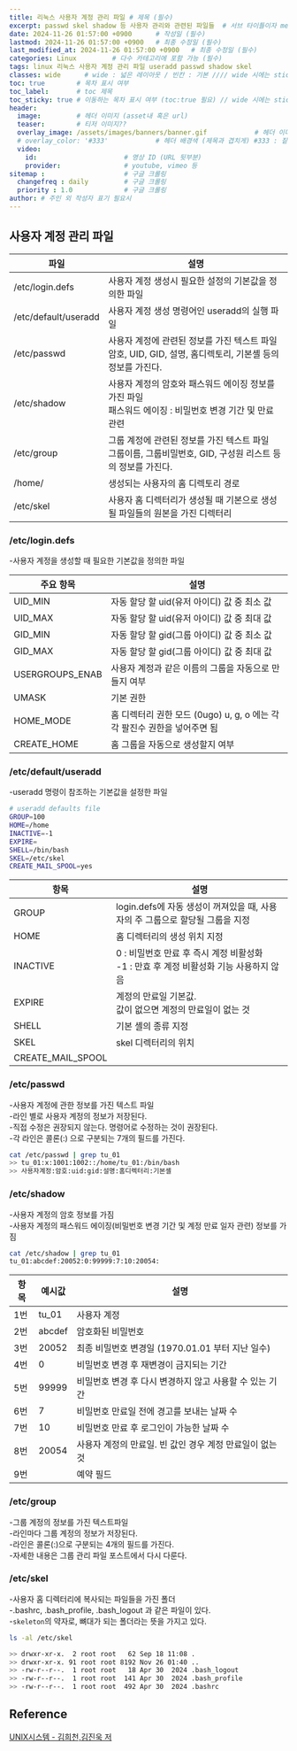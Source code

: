```yaml
---
title: 리눅스 사용자 계정 관리 파일 # 제목 (필수)
excerpt: passwd skel shadow 등 사용자 관리와 관련된 파일들  # 서브 타이틀이자 meta description (필수)
date: 2024-11-26 01:57:00 +0900      # 작성일 (필수)
lastmod: 2024-11-26 01:57:00 +0900   # 최종 수정일 (필수)
last_modified_at: 2024-11-26 01:57:00 +0900   # 최종 수정일 (필수)
categories: Linux         # 다수 카테고리에 포함 가능 (필수)
tags: linux 리눅스 사용자 계정 관리 파일 useradd passwd shadow skel                     # 태그 복수개 가능 (필수)
classes: wide      # wide : 넓은 레이아웃 / 빈칸 : 기본 //// wide 시에는 sticky toc 불가
toc: true        # 목차 표시 여부
toc_label:       # toc 제목
toc_sticky: true # 이동하는 목차 표시 여부 (toc:true 필요) // wide 시에는 sticky toc 불가
header: 
  image:         # 헤더 이미지 (asset내 혹은 url)
  teaser:        # 티저 이미지??
  overlay_image: /assets/images/banners/banner.gif            # 헤더 이미지 (제목과 겹치게)
  # overlay_color: '#333'            # 헤더 배경색 (제목과 겹치게) #333 : 짙은 회색 (필수)
  video:
    id:                      # 영상 ID (URL 뒷부분)
    provider:                # youtube, vimeo 등
sitemap :                    # 구글 크롤링
  changefreq : daily         # 구글 크롤링
  priority : 1.0             # 구글 크롤링
author: # 주인 외 작성자 표기 필요시
---
```

<!--postNo: 20241126_002-->

## 사용자 계정 관리 파일  

|파일|설명|
|---|---|
|/etc/login.defs|사용자 계정 생성시 필요한 설정의 기본값을 정의한 파일|
|/etc/default/useradd|사용자 계정 생성 명령어인 useradd의 실행 파일|
|/etc/passwd|사용자 계정에 관련된 정보를 가진 텍스트 파일<br>암호, UID, GID, 설명, 홈디렉토리, 기본셸 등의 정보를 가진다.|
|/etc/shadow|사용자 계정의 암호와 패스워드 에이징 정보를 가진 파일<br>패스워드 에이징 : 비밀번호 변경 기간 및 만료 관련|
|/etc/group|그룹 계정에 관련된 정보를 가진 텍스트 파일<br>그룹이름, 그룹비밀번호, GID, 구성원 리스트 등의 정보를 가진다.|
|/home/<username>|생성되는 사용자의 홈 디렉토리 경로|
|/etc/skel|사용자 홈 디렉터리가 생성될 때 기본으로 생성될 파일들의 원본을 가진 디렉터리|


### /etc/login.defs  

-사용자 계정을 생성할 때 필요한 기본값을 정의한 파일  

|주요 항목|설명|
|---|---|
|UID_MIN|자동 할당 할 uid(유저 아이디) 값 중 최소 값|
|UID_MAX|자동 할당 할 uid(유저 아이디) 값 중 최대 값|
|GID_MIN|자동 할당 할 gid(그룹 아이디) 값 중 최소 값|
|GID_MAX|자동 할당 할 gid(그룹 아이디) 값 중 최대 값|
|USERGROUPS_ENAB|사용자 계정과 같은 이름의 그룹을 자동으로 만들지 여부|
|UMASK|기본 권한|
|HOME_MODE|홈 디렉터리 권한 모드 (0ugo) u, g, o 에는 각각 팔진수 권한을 넣어주면 됨|
|CREATE_HOME|홈 그룹을 자동으로 생성할지 여부|


### /etc/default/useradd  

-useradd 명령이 참조하는 기본값을 설정한 파일  

```bash
# useradd defaults file
GROUP=100
HOME=/home
INACTIVE=-1
EXPIRE=
SHELL=/bin/bash
SKEL=/etc/skel
CREATE_MAIL_SPOOL=yes
```

|항목|설명|
|---|---|
|GROUP|login.defs에 자동 생성이 꺼져있을 때, 사용자의 주 그룹으로 할당될 그룹을 지정|
|HOME|홈 디렉터리의 생성 위치 지정|
|INACTIVE|0 : 비밀번호 만료 후 즉시 계정 비활성화<br>-1 : 만효 후 계정 비활성화 기능 사용하지 않음|
|EXPIRE|계정의 만료일 기본값.<br>값이 없으면 계정의 만료일이 없는 것|
|SHELL|기본 셸의 종류 지정|
|SKEL|skel 디렉터리의 위치|
|CREATE_MAIL_SPOOL||


### /etc/passwd  

-사용자 계정에 관한 정보를 가진 텍스트 파일  
-라인 별로 사용자 계정의 정보가 저장된다.  
-직접 수정은 권장되지 않는다. 명령어로 수정하는 것이 권장된다.  
-각 라인은 콜론(:) 으로 구분되는 7개의 필드를 가진다.  

```bash
cat /etc/passwd | grep tu_01
>> tu_01:x:1001:1002::/home/tu_01:/bin/bash
>> 사용자계정:암호:uid:gid:설명:홈디렉터리:기본셸
```

### /etc/shadow  

-사용자 계정의 암호 정보를 가짐  
-사용자 계정의 패스워드 에이징(비밀번호 변경 기간 및 계정 만료 일자 관련) 정보를 가짐  

```bash
cat /etc/shadow | grep tu_01
tu_01:abcdef:20052:0:99999:7:10:20054:
```

|항목|예시값|설명|
|---|---|---|
|1번|tu_01|사용자 계정|
|2번|abcdef|암호화된 비밀번호|
|3번|20052|최종 비밀번호 변경일 (1970.01.01 부터 지난 일수)|
|4번|0|비밀번호 변경 후 재변경이 금지되는 기간|
|5번|99999|비밀번호 변경 후 다시 변경하지 않고 사용할 수 있는 기간|
|6번|7|비밀번호 만료일 전에 경고를 보내는 날짜 수|
|7번|10|비밀번호 만료 후 로그인이 가능한 날짜 수|
|8번|20054|사용자 계정의 만료일. 빈 값인 경우 계정 만료일이 없는 것|
|9번||예약 필드|


### /etc/group  

-그룹 계정의 정보를 가진 텍스트파일  
-라인마다 그룹 계정의 정보가 저장된다.  
-라인은 콜론(:)으로 구분되는 4개의 필드를 가진다.  
-자세한 내용은 그룹 관리 파일 포스트에서 다시 다룬다.  

### /etc/skel  

-사용자 홈 디렉터리에 복사되는 파일들을 가진 폴더  
-.bashrc, .bash_profile, .bash_logout 과 같은 파일이 있다.  
-`skeleton`의 약자로, 뼈대가 되는 폴더라는 뜻을 가지고 있다.  

```bash
ls -al /etc/skel

>> drwxr-xr-x.  2 root root   62 Sep 18 11:08 .
>> drwxr-xr-x. 91 root root 8192 Nov 26 01:40 ..
>> -rw-r--r--.  1 root root   18 Apr 30  2024 .bash_logout
>> -rw-r--r--.  1 root root  141 Apr 30  2024 .bash_profile
>> -rw-r--r--.  1 root root  492 Apr 30  2024 .bashrc

```

## Reference  

[UNIX시스템 - 김희천,김진욱 저 ](https://search.shopping.naver.com/book/catalog/41474371650)  
